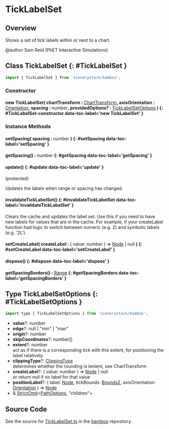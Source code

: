 # TickLabelSet

## Overview

Shows a set of tick labels within or next to a chart.

@author Sam Reid (PhET Interactive Simulations)

## Class TickLabelSet {: #TickLabelSet }


```js
import { TickLabelSet } from 'scenerystack/bamboo';
```
### Constructor

#### new TickLabelSet( chartTransform : <span style="font-weight: 400;">[ChartTransform](../bamboo/ChartTransform.md)</span>, axisOrientation : <span style="font-weight: 400;">[Orientation](../phet-core/Orientation.md)</span>, spacing : <span style="font-weight: 400;"><span style="color: hsla(calc(var(--md-hue) + 180deg),80%,40%,1);">number</span></span>, providedOptions? : <span style="font-weight: 400;">[TickLabelSetOptions](../bamboo/TickLabelSet.md#TickLabelSetOptions)</span> ) {: #TickLabelSet-constructor data-toc-label='new TickLabelSet' }

### Instance Methods

#### setSpacing( spacing : <span style="font-weight: 400;"><span style="color: hsla(calc(var(--md-hue) + 180deg),80%,40%,1);">number</span></span> ) {: #setSpacing data-toc-label='setSpacing' }

#### getSpacing() : <span style="font-weight: 400;"><span style="color: hsla(calc(var(--md-hue) + 180deg),80%,40%,1);">number</span></span> {: #getSpacing data-toc-label='getSpacing' }

#### update() {: #update data-toc-label='update' }

(protected)

Updates the labels when range or spacing has changed.

#### invalidateTickLabelSet() {: #invalidateTickLabelSet data-toc-label='invalidateTickLabelSet' }

Clears the cache and updates the label set. Use this if you need to have new labels for values that are in
the cache. For example, if your createLabel function had logic to switch between numeric (e.g. 2) and
symbolic labels (e.g. '2L').

#### setCreateLabel( createLabel : <span style="font-weight: 400;">( value: <span style="color: hsla(calc(var(--md-hue) + 180deg),80%,40%,1);">number</span> ) =&gt; [Node](../scenery/Node.md) | <span style="color: hsla(calc(var(--md-hue) + 180deg),80%,40%,1);">null</span></span> ) {: #setCreateLabel data-toc-label='setCreateLabel' }

#### dispose() {: #dispose data-toc-label='dispose' }

#### getSpacingBorders() : <span style="font-weight: 400;">[Range](../dot/Range.md)</span> {: #getSpacingBorders data-toc-label='getSpacingBorders' }



## Type TickLabelSetOptions {: #TickLabelSetOptions }


```js
import type { TickLabelSetOptions } from 'scenerystack/bamboo';
```


- **value**?: <span style="color: hsla(calc(var(--md-hue) + 180deg),80%,40%,1);">number</span>
- **edge**?: <span style="color: hsla(calc(var(--md-hue) + 180deg),80%,40%,1);">null</span> | "min" | "max"
- **origin**?: <span style="color: hsla(calc(var(--md-hue) + 180deg),80%,40%,1);">number</span>
- **skipCoordinates**?: <span style="color: hsla(calc(var(--md-hue) + 180deg),80%,40%,1);">number</span>[]
- **extent**?: <span style="color: hsla(calc(var(--md-hue) + 180deg),80%,40%,1);">number</span>
<br>  act as if there is a corresponding tick with this extent, for positioning the label relatively
- **clippingType**?: [ClippingType](../bamboo/ClippingType.md)
<br>  determines whether the rounding is lenient, see ChartTransform
- **createLabel**?: ( value: <span style="color: hsla(calc(var(--md-hue) + 180deg),80%,40%,1);">number</span> ) =&gt; [Node](../scenery/Node.md) | <span style="color: hsla(calc(var(--md-hue) + 180deg),80%,40%,1);">null</span>
<br>  or return null if no label for that value
- **positionLabel**?: ( label: [Node](../scenery/Node.md), tickBounds: [Bounds2](../dot/Bounds2.md), axisOrientation: [Orientation](../phet-core/Orientation.md) ) =&gt; [Node](../scenery/Node.md)
- &amp; [StrictOmit](../phet-core/StrictOmit.md)&lt;[PathOptions](../scenery/Path.md#PathOptions), "children"&gt;




## Source Code

See the source for [TickLabelSet.ts](https://github.com/phetsims/bamboo/blob/main/js/TickLabelSet.ts) in the [bamboo](https://github.com/phetsims/bamboo) repository.
